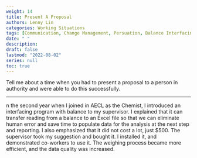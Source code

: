 ```yaml
---
weight: 14
title: Present A Proposal
authors: Lenny Lin
categories: Working Situations
tags: [Communication, Change Management, Persuation, Balance Interfacing]
date: " "
description: 
draft: false
lastmod: "2022-08-02"
series: null
toc: true
---
```



Tell me about a time when you had to present a proposal to a person in authority and were able to do this successfully.
<!--more-->

---
n the second year when I joined in AECL as the Chemist, I introduced an interfacing program with balance to my supervisor.  I explained that it can transfer reading from a balance to an Excel file so that we can eliminate human error and save time to populate data for the analysis at the next step and reporting.  I also emphasized that it did not cost a lot, just $500.  The supervisor took my suggestion and bought it.  I installed it, and demonstrated co-workers to use it.  The weighing process became more efficient, and the data quality was increased.